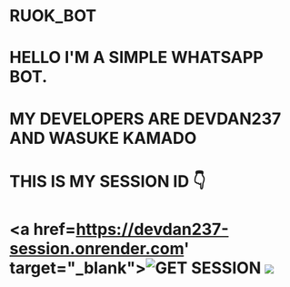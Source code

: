 # RUOK_BOT
# HELLO I'M A SIMPLE WHATSAPP BOT.
# MY DEVELOPERS ARE DEVDAN237 AND WASUKE KAMADO
# THIS IS MY SESSION ID 👇
# <a href=https://devdan237-session.onrender.com' target="_blank"><img alt='GET SESSION' src='https://img.shields.io/badge/Click here to get your Session code-blue?style=for-the-badge&logo=opencv&logoColor=black'/></a> <a><img src='https://i.imgur.com/LyHic3i.gif'/></a>
